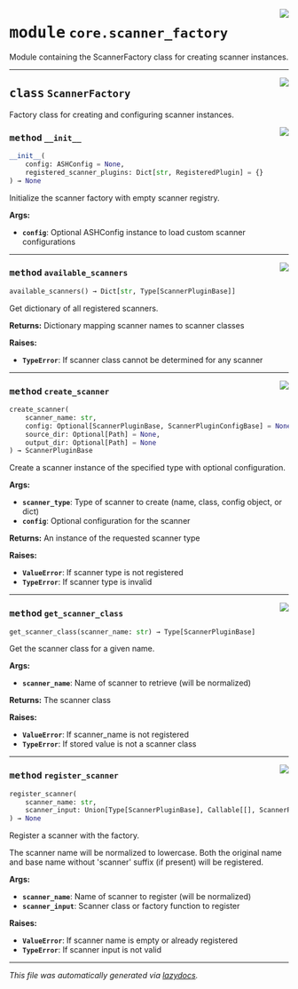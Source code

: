 <!-- markdownlint-disable -->

<a href="https://github.com/example/my-project/blob/main/src/automated_security_helper/core/scanner_factory.py#L0"><img align="right" style="float:right;" src="https://img.shields.io/badge/-source-cccccc?style=flat-square"></a>

# <kbd>module</kbd> `core.scanner_factory`
Module containing the ScannerFactory class for creating scanner instances. 



---

<a href="https://github.com/example/my-project/blob/main/src/automated_security_helper/core/scanner_factory.py#L15"><img align="right" style="float:right;" src="https://img.shields.io/badge/-source-cccccc?style=flat-square"></a>

## <kbd>class</kbd> `ScannerFactory`
Factory class for creating and configuring scanner instances. 

<a href="https://github.com/example/my-project/blob/main/src/automated_security_helper/core/scanner_factory.py#L18"><img align="right" style="float:right;" src="https://img.shields.io/badge/-source-cccccc?style=flat-square"></a>

### <kbd>method</kbd> `__init__`

```python
__init__(
    config: ASHConfig = None,
    registered_scanner_plugins: Dict[str, RegisteredPlugin] = {}
) → None
```

Initialize the scanner factory with empty scanner registry. 



**Args:**
 
 - <b>`config`</b>:  Optional ASHConfig instance to load custom scanner configurations 




---

<a href="https://github.com/example/my-project/blob/main/src/automated_security_helper/core/scanner_factory.py#L237"><img align="right" style="float:right;" src="https://img.shields.io/badge/-source-cccccc?style=flat-square"></a>

### <kbd>method</kbd> `available_scanners`

```python
available_scanners() → Dict[str, Type[ScannerPluginBase]]
```

Get dictionary of all registered scanners. 



**Returns:**
  Dictionary mapping scanner names to scanner classes 



**Raises:**
 
 - <b>`TypeError`</b>:  If scanner class cannot be determined for any scanner 

---

<a href="https://github.com/example/my-project/blob/main/src/automated_security_helper/core/scanner_factory.py#L165"><img align="right" style="float:right;" src="https://img.shields.io/badge/-source-cccccc?style=flat-square"></a>

### <kbd>method</kbd> `create_scanner`

```python
create_scanner(
    scanner_name: str,
    config: Optional[ScannerPluginBase, ScannerPluginConfigBase] = None,
    source_dir: Optional[Path] = None,
    output_dir: Optional[Path] = None
) → ScannerPluginBase
```

Create a scanner instance of the specified type with optional configuration. 



**Args:**
 
 - <b>`scanner_type`</b>:  Type of scanner to create (name, class, config object, or dict) 
 - <b>`config`</b>:  Optional configuration for the scanner 



**Returns:**
 An instance of the requested scanner type 



**Raises:**
 
 - <b>`ValueError`</b>:  If scanner type is not registered 
 - <b>`TypeError`</b>:  If scanner type is invalid 

---

<a href="https://github.com/example/my-project/blob/main/src/automated_security_helper/core/scanner_factory.py#L213"><img align="right" style="float:right;" src="https://img.shields.io/badge/-source-cccccc?style=flat-square"></a>

### <kbd>method</kbd> `get_scanner_class`

```python
get_scanner_class(scanner_name: str) → Type[ScannerPluginBase]
```

Get the scanner class for a given name. 



**Args:**
 
 - <b>`scanner_name`</b>:  Name of scanner to retrieve (will be normalized) 



**Returns:**
 The scanner class 



**Raises:**
 
 - <b>`ValueError`</b>:  If scanner_name is not registered 
 - <b>`TypeError`</b>:  If stored value is not a scanner class 

---

<a href="https://github.com/example/my-project/blob/main/src/automated_security_helper/core/scanner_factory.py#L111"><img align="right" style="float:right;" src="https://img.shields.io/badge/-source-cccccc?style=flat-square"></a>

### <kbd>method</kbd> `register_scanner`

```python
register_scanner(
    scanner_name: str,
    scanner_input: Union[Type[ScannerPluginBase], Callable[[], ScannerPluginBase]]
) → None
```

Register a scanner with the factory. 

The scanner name will be normalized to lowercase. Both the original name and base name without 'scanner' suffix (if present) will be registered. 



**Args:**
 
 - <b>`scanner_name`</b>:  Name of scanner to register (will be normalized) 
 - <b>`scanner_input`</b>:  Scanner class or factory function to register 



**Raises:**
 
 - <b>`ValueError`</b>:  If scanner name is empty or already registered 
 - <b>`TypeError`</b>:  If scanner input is not valid 




---

_This file was automatically generated via [lazydocs](https://github.com/ml-tooling/lazydocs)._
